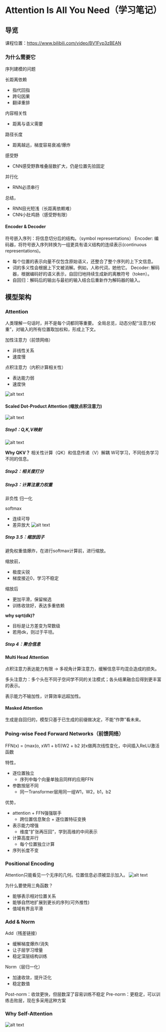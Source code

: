 # Attention Is All You Need（学习笔记）

## 导览

课程位置：https://www.bilibili.com/video/BV1Fvp3zBEAN

### 为什么需要它

序列建模的问题

长距离依赖
- 指代回指
- 跨句因果
- 翻译重排

内容相关性
- 距离与语义需要

路径长度
- 距离越远，梯度容易衰减/爆炸

感受野
- CNN感受野靠堆叠层数扩大，仍是位置先验固定

并行化
- RNN必须串行


总结，
- RNN目光短浅（长距离依赖难）
- CNN小肚鸡肠（感受野有限）

#### Encoder & Decoder
符号嵌入序列：将信息切分后的结构。（symbol representations）
Encoder: 编码器，将符号嵌入序列转换为一组更具有语义结构的连续表示(continuous representations)。
- 每个位置的表示向量不仅包含原始语义，还整合了整个序列的上下文信息。
- 词的多义性会根据上下文被消解。例如，人称代词，她他它。
Decoder: 解码器，根据编码好的语义表示，自回归地持续生成新的离散符号（token）。
- 自回归：解码后的输出与最初的输入结合后重新作为解码器的输入。


## 模型架构

### Attention

人类理解一句话时，并不是每个词都同等重要。
全局总览，动态分配“注意力权重”，对输入的所有位置取加权和，形成上下文。

加性注意力（前馈网络）
- 非线性关系
- 速度慢

点积注意力（内积计算相关性）
- 表达能力弱
- 速度快

![alt text](src/attention-in-transformer.png)

#### Scaled Dot-Product Attention (缩放点积注意力)

![alt text](src/scaled-dot-product-attention.png)

##### Step1：Q,K,V映射
![alt text](src/image.png)

**Why QKV？**
相关性计算（QK）和信息传递（V）解耦
W可学习，不同任务学习不同的信息。

##### Step2：相关度打分

##### Step3：计算注意力权重

非负性
归一化

softmax
- 连续可导
- 差异放大
![alt text](src/graph-for-function-exp.png)

##### Step 3.5：缩放因子
避免权重值爆炸，在进行softmax计算前，进行缩放。

缩放前，
- 极度尖锐
- 梯度接近0，学习不稳定

缩放后
- 更加平滑，保留候选
- 训练收敛好，表达多重依赖

**why sqrt(dk)?**
- 目标是让方差变为常数级
- 若用dk，则过于平坦。

##### Step 4：聚合信息

#### Multi Head Attention

点积注意力表达能力有限 -> 多视角计算注意力，缓解信息平均混合造成的损失。

多头注意力：多个头在不同子空间学不同的关注模式；各头结果融合后得到更丰富的表示。

表示能力不输加性，计算效率远超加性。

#### Masked Attention

生成是自回归的，模型只基于已生成的前缀做决定，不能“作弊”看未来。

### Poing-wise Feed Forward Networks（前馈网络）

FFN(x) = (max(o, xW1 + b1))W2 + b2
对x做两次线性变化，中间插入ReLU激活函数

特性，
- 逐位置独立
  - 序列中每个向量单独且同样的应用FFN
- 参数按层不同
  - 同一Transformer层用同一组W1，W2，b1，b2

优势，
- attention + FFN强强联手
  - 跨位置信息聚合 + 逐位置特征变换
- 表示能力增强
  - 维度“扩张再压回”，学到高维的中间表示
- 计算高度并行
  - 每个位置独立计算
- 序列长度不变

### Positional Encoding

Attention只能看见一个无序的几何。位置信息必须被显示加入。
![alt text](src/postional-encoding.png)

为什么要使用三角函数？
- 能够表示相对位置关系
- 能够自然地扩展到更长的序列(可外推性)
- 值域有界且平滑

### Add & Norm

Add（残差链接）
- 缓解梯度爆炸/消失
- 让子层学习增量
- 稳定深层结构训练

Norm（层归一化）
- 加速收敛，提升泛化
- 稳定数值

Post-norm：收敛更快，但层数深了容易训练不稳定
Pre-norm：更稳定，可以训练击败层，现在多采用这种方案

### Why Self-Attention
![alt text](why-self-attention.png)
